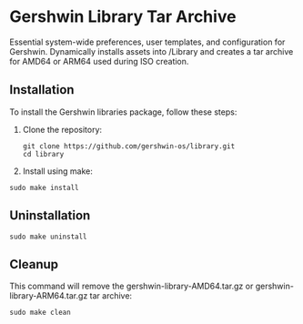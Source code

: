 # Gershwin Library Tar Archive

Essential system-wide preferences, user templates, and configuration for Gershwin. Dynamically installs assets into /Library and creates a tar archive for AMD64 or ARM64 used during ISO creation.

## Installation
To install the Gershwin libraries package, follow these steps:

1. Clone the repository:
   ```
   git clone https://github.com/gershwin-os/library.git
   cd library
   ```

2. Install using make:
```
sudo make install
```

## Uninstallation

```
sudo make uninstall
```

## Cleanup

This command will remove the gershwin-library-AMD64.tar.gz or gershwin-library-ARM64.tar.gz tar archive:

```
sudo make clean
```